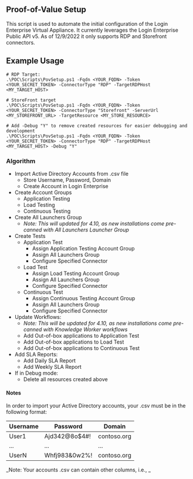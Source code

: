 ## Proof-of-Value Setup

This script is used to automate the initial configuration of the Login Enterprise Virtual Appliance. It currently leverages the Login Enterprise Public API v5. 
As of 12/9/2022 it only supports RDP and Storefront connectors.

## Example Usage
```
# RDP Target:
.\POC\Scripts\PovSetup.ps1 -Fqdn <YOUR_FQDN> -Token <YOUR_SECRET_TOKEN> -ConnectorType "RDP" -TargetRDPHost <MY_TARGET_HOST>

# StoreFront target
.\POC\Scripts\PovSetup.ps1 -Fqdn <YOUR_FQDN> -Token <YOUR_SECRET_TOKEN> -ConnectorType "Storefront" -ServerUrl <MY_STOREFRONT_URL> -TargetResource <MY_STORE_RESOURCE>

# Add -Debug "Y" to remove created resources for easier debugging and development
.\POC\Scripts\PovSetup.ps1 -Fqdn <YOUR_FQDN> -Token <YOUR_SECRET_TOKEN> -ConnectorType "RDP" -TargetRDPHost <MY_TARGET_HOST> -Debug "Y"
```


### Algorithm

* Import Active Directory Accounts from .csv file
    * Store Username, Password, Domain
    * Create Account in Login Enterprise
* Create Account Groups
    * Application Testing
    * Load Testing
    * Continuous Testing
* Create All Launchers Group
    * _Note: This will updated for 4.10, as new installations come pre-canned with All Launchers Launcher Group_
* Create Tests
    * Application Test
        * Assign Application Testing Account Group
        * Assign All Launchers Group
        * Configure Specified Connector
    * Load Test
        * Assign Load Testing Account Group
        * Assign All Launchers Group
        * Configure Specified Connector
    * Continuous Test
        * Assign Continuous Testing Account Group
        * Assign All Launchers Group
        * Configure Specified Connector
* Update Workflows:
    * _Note: This will be updated for 4.10, as new installations come pre-canned with Knowledge Worker workflows_
    * Add Out-of-box applications to Application Test
    * Add Out-of-box applications to Load Test
    * Add Out-of-box applications to Continuous Test
* Add SLA Reports:
    * Add Daily SLA Report 
    * Add Weekly SLA Report
* If in Debug mode:
    * Delete all resources created above

#### Notes

In order to import your Active Directory accounts, your .csv must be in the following format:

| Username    | Password            | Domain           | 
| ----------- | ------------------- |------------------|
| User1       | Ajd342@8o$4#!       | contoso.org      |
| ...         | ...                 | ...              |
| UserN       | Whfj983&0w2%!       | contoso.org      |

_Note: Your accounts .csv can contain other columns, i.e., _
